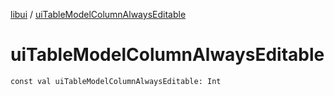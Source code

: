 [libui](README.md) / [uiTableModelColumnAlwaysEditable](ui-table-model-column-always-editable.md)

# uiTableModelColumnAlwaysEditable

`const val uiTableModelColumnAlwaysEditable: Int`